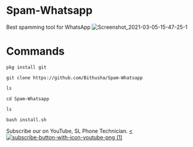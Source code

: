 # Spam-Whatsapp
Best spamming tool for WhatsApp
![Screenshot_2021-03-05-15-47-25-1](https://user-images.githubusercontent.com/77476778/110102862-48507e80-7dcb-11eb-831d-a2a6780cd901.png)
# Commands
`pkg install git`

`git clone https://github.com/Bithusha/Spam-Whatsapp `

`ls`

`cd Spam-Whatsapp`

`ls`

`bash install.sh`

Subscribe our on YouTube,
SL Phone Technician.
<a href=https://youtube.com/channel/UCWNRCD8AS0MXcW5CrqC3EEQ><![subscribe-button-with-icon-youtube-png (1)](https://user-images.githubusercontent.com/77476778/109473835-d8c05380-7a99-11eb-9d5e-54d88869f123.png)
>

